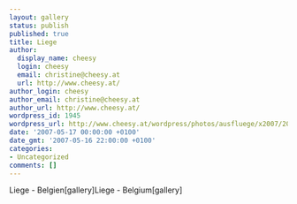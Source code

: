 ```yaml
---
layout: gallery
status: publish
published: true
title: Liege
author:
  display_name: cheesy
  login: cheesy
  email: christine@cheesy.at
  url: http://www.cheesy.at/
author_login: cheesy
author_email: christine@cheesy.at
author_url: http://www.cheesy.at/
wordpress_id: 1945
wordpress_url: http://www.cheesy.at/wordpress/photos/ausfluege/x2007/2007-05-17/
date: '2007-05-17 00:00:00 +0100'
date_gmt: '2007-05-16 22:00:00 +0100'
categories:
- Uncategorized
comments: []
---
```

<!--:de-->Liege - Belgien[gallery]<!--:--><!--:en-->Liege - Belgium[gallery]<!--:-->
